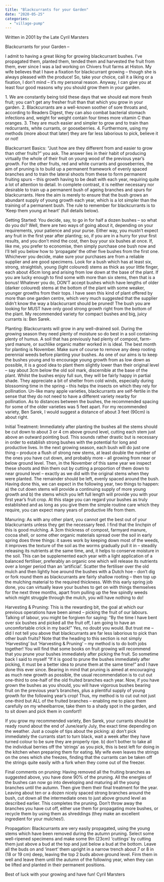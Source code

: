 ```yaml
---
title: "Blackcurrants for your Garden"
date: "2020-05-25"
categories: 
  - "village-pump"
---
```


Written in 2001 by the Late Cyril Marsters

Blackcurrants for your Garden –

I admit to having a great liking for growing blackcurrant bushes. I’ve propagated them, planted them, tended them and harvested the fruit from them, ever since I was a lad working on Chivers fruit farms at Histon. My wife believes that I have a fixation for blackcurrant growing – though she is always pleased with the produce! So, take your choice, call it a liking or a fixation, I don’t mind – it’s my personal reason. Anyway, I can give you at least four good reasons why you should grow them in your garden.

1\. We are constantly being told these days that we should eat more fresh fruit; you can’t get any fresher fruit than that which you grow in your garden. 2. Blackcurrants are a well-known soother of sore throats and, according to Readers Digest, they can also combat bacterial stomach infections and, weight for weight contain four times more vitamin C than oranges. 3. They are much easier and simpler to grow and to train than redcurrants, white currants, or gooseberries. 4. Furthermore, using my methods (more about that later) they are far less laborious to pick, believe it or not!

Blackcurrant Basics: “Just how are they different from and easier to grow than other fruits?” you ask. The answer lies in their habit of producing virtually the whole of their fruit on young wood of the previous year’s growth. For the other fruits, red and white currants and gooseberries, the aim of pruning is to build up a permanent framework of evenly spaced branches and to train the lateral shoots from these to form permanent fruiting spurs – this growth having to be dealt with each year, requiring quite a lot of attention to detail. In complete contrast, it is neither necessary nor desirable to train up a permanent bush of ageing branches and spurs for blackcurrants. Here the aim is merely to ensure that the bush grows an abundant supply of young growth each year, which is a lot simpler than the training of a permanent bush. The rule to remember for blackcurrants is to ‘Keep them young at heart’ (full details below).

Getting Started: You decide, say, to go in for half a dozen bushes – so what do you do? Well, there are two ways of going about it, depending on your requirements, your patience and your purse. Either way, you mustn’t expect any fruit in the first year after planting; so, if you are in a hurry for your first results, and you don’t mind the cost, then buy your six bushes at once. If, like me, you prefer to economise, then simply purchase one bush now and I’ll tell you below how to ‘propagate’ the other five bushes from the first one. Whichever you decide, make sure your purchases are from a reliable supplier and are good specimens. Look for a bush which has at least six, strong, straightish, young (light coloured) stems as thick as your little finger, each about 45cm long and arising from low down at the base of the plant. If you are lucky enough to find some with more than six stems, then that is a bonus! Whatever you do, DON’T accept bushes which have lengths of older (darker coloured) stems at the bottom of the plant with some weaker, younger growths from their tops. I have seen this kind of plant offered by more than one garden centre, which very much suggested that the supplier didn’t know the way a blackcurrant should be pruned! The bush you are looking for MUST have only good strong growth right from the bottom of the plant. My recommended variety for compact bushes and big, juicy currants is: Ben Sarek.

Planting: Blackcurrants will grow in any well-drained soil. During the growing season they need plenty of moisture so do best in a soil containing plenty of humus. A soil that has previously had plenty of compost, farm-yard manure, or suchlike organic matter worked in is ideal. The best month for planting is November. Make sure of course to remove any deep rooting perennial weeds before planting your bushes. As one of our aims is to keep the bushes young and to encourage young growth from as low down as possible, it is a good idea to plant them slightly lower than their original level – say about 3cm below the old soil mark, discernible at the base of the plant. Whilst the bushes enjoy full sun, they will be fairly happy in partial shade. They appreciate a bit of shelter from cold winds, especially during blossoming time in the spring – this helps the insects on which they rely for pollination. Un-like many apple varieties, blackcurrants are self-fertile in the sense that they do not need to have a different variety nearby for pollination. As to distances between the bushes, the recommended spacing for some of the older varieties was 5 feet apart. For my recommended variety, Ben Sarek, I would suggest a distance of about 3 feet (90cm) is about right.

Initial Treatment: Immediately after planting the bushes all the stems should be cut down to about 3 or 4 cm above ground level, cutting each stem just above an outward pointing bud. This sounds rather drastic but is necessary in order to establish strong bushes with the potential for long and productive lives. In the next growing season, each bush will do just one thing – produce a flush of strong new stems, at least double the number of the ones you have cut down, and probably more – all growing from near or below ground level. Then, in the November of this same year we inspect these shoots and thin them out by cutting a proportion of them down to near ground level – exactly as we did with the original stems when they were planted. The remainder should be left, evenly spaced around the bush. Having done this, we can expect in the following year, two things to happen: a) the cut down stems will provide a continuing supply of more young growth and b) the stems which you left full length will provide you with your first year’s fruit crop. At this stage you can regard your bushes as truly established and as long as you give them the simple routine care which they require, you can expect many years of productive life from them.

Manuring: As with any other plant, you cannot get the best out of your blackcurrants unless they get the necessary feed. I find that the linchpin of this is good mulching. A 3cm thickness of compost, farmyard manure, cocoa shell, or some other organic materials spread over the soil in early spring does three things: it saves work by keeping down most of the weeds, it improves the texture of the soil as the worms gradually pull it in – steadily releasing its nutrients at the same time, and, it helps to conserve moisture in the soil. This can be supplemented each year with a light application of a balanced fertiliser, preferably an organic one which will release its nutrients over a longer period than an ‘artificial’. Scatter the fertiliser over the old mulch and then lightly hoe around the bushes with a Dutch hoe – don’t dig or fork round them as blackcurrants are fairly shallow rooting – then top up the mulching material to the required thickness. With this early spring job done, you can virtually leave your bushes to get on with things themselves for the next three months, apart from pulling up the few spindly weeds which might struggle through the mulch, you will have nothing to do!

Harvesting & Pruning: This is the rewarding bit, the goal at which our previous operations have been aimed – picking the fruit of our labours. Talking of labour, you might be forgiven for saying: “By the time I have bent over six bushes and picked all the fruit off, I am going to have an uncomfortable crick in my back!” Yes, no doubt you would. But trust me – did I not tell you above that blackcurrants are far less laborious to pick than other bush fruits? Note that the heading to this section is not simply ‘Harvesting’ but ‘Harvesting & Pruning’ – my method is to do both jobs together! You will find that some books on fruit growing will recommend that you prune your bushes immediately after picking the fruit. So sometime back I said to myself “If it is good to prune the bushes immediately after picking, it must be a better idea to prune them at the same time!” and I have done this ever since. Bearing in mind that pruning is aimed at encouraging as much new growth as possible, the usual recommendation is to cut out one-third to one-half of the old fruited branches each year. Now, if you have grown the bushes as you should, you will have vigorous bushes bearing fruit on the previous year’s branches, plus a plentiful supply of young growth for the following year’s crop! Thus, my method is to cut out not just one-third but ALL of the fruited branches – enabling me to place them carefully on my wheelbarrow, take them to a shady spot in the garden, and to sit down and pick them in comfort!!

If you grow my recommended variety, Ben Sarek, your currants should be ready round about the end of June/early July, the exact time depending on the weather. Just a couple of tips about the picking: a) don’t pick immediately the currants start to turn black, wait a week after they have turned colour to be sure they are properly ripe. b) don’t bother to take all the individual berries off the ‘strings’ as you pick, this is best left for doing in the kitchen when preparing them for eating. My wife even leaves the strings on the ones which she freezes, finding that the currants can be taken off the strings quite easily with a fork when they come out of the freezer.

Final comments on pruning: Having removed all the fruiting branches as suggested above, you have done 90% of the pruning. All the energies of the bushes can now go into developing and maturing all the young branches until the autumn. Then give them their final treatment for the year. Leaving about ten or a dozen nicely spaced strong branches around the bush, cut down all the intermediate ones to just above ground level as described earlier. This completes the pruning. Don’t throw away the branches you have cut off, either use them for propagating more bushes, or recycle them by using them as shreddings (they make an excellent ingredient for your mulches!).

Propagation: Blackcurrants are very easily propagated, using the young stems which have been removed during the autumn pruning. Select some well-ripened specimens and make some 9in (23cm) ‘cuttings’ by cutting them just above a bud at the top and just below a bud at the bottom. Leave all the buds on and ‘insert’ them upright in a narrow trench about 7 or 8 in (18 or 19 cm) deep, leaving the top 2 buds above ground level. Firm them in well and leave them until the autumn of the following year, when they can be lifted and planted in their permanent positions.

Best of luck with your growing and have fun! Cyril Marsters
